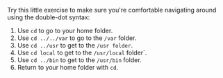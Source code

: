 Try this little exercise to make sure you're comfortable navigating around using the double-dot syntax:

1. Use `cd` to go to your home folder.
2. Use `cd ../../var` to go to the `/var` folder.
3. Use `cd ../usr` to get to the `/usr folder`.
3. Use `cd local` to get to the `/usr/local` folder`.
4. Use `cd ../bin` to get to the `/usr/bin` folder.
5. Return to your home folder with `cd`.
